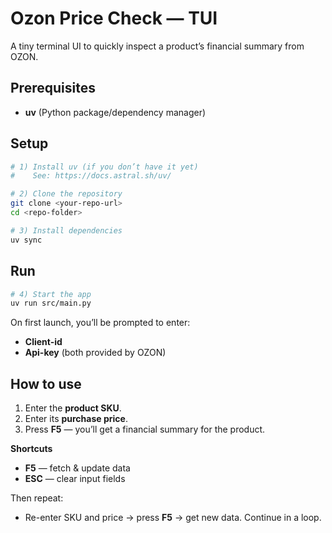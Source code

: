 # Ozon Price Check — TUI

A tiny terminal UI to quickly inspect a product’s financial summary from OZON.

## Prerequisites

- **uv** (Python package/dependency manager)

## Setup

```bash
# 1) Install uv (if you don’t have it yet)
#    See: https://docs.astral.sh/uv/

# 2) Clone the repository
git clone <your-repo-url>
cd <repo-folder>

# 3) Install dependencies
uv sync
```

## Run

```bash
# 4) Start the app
uv run src/main.py
```

On first launch, you’ll be prompted to enter:

- **Client-id**
- **Api-key** (both provided by OZON)

## How to use

1. Enter the **product SKU**.
2. Enter its **purchase price**.
3. Press **F5** — you’ll get a financial summary for the product.

**Shortcuts**

- **F5** — fetch & update data
- **ESC** — clear input fields

Then repeat:

- Re-enter SKU and price → press **F5** → get new data. Continue in a loop.
